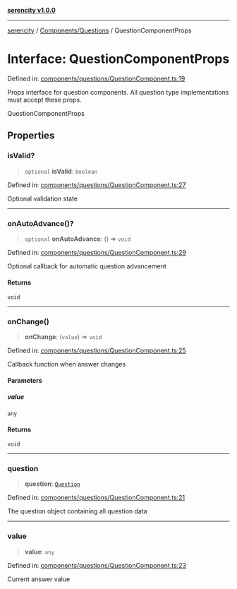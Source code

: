 [**serencity v1.0.0**](../../../README.md)

***

[serencity](../../../modules.md) / [Components/Questions](../README.md) / QuestionComponentProps

# Interface: QuestionComponentProps

Defined in: [components/questions/QuestionComponent.ts:19](https://github.com/lbatschelet/SerenCity/blob/4245c36d3a680a78ab22610b245af81b1a0977ec/src/components/questions/QuestionComponent.ts#L19)

Props interface for question components.
All question type implementations must accept these props.

 QuestionComponentProps

## Properties

### isValid?

> `optional` **isValid**: `boolean`

Defined in: [components/questions/QuestionComponent.ts:27](https://github.com/lbatschelet/SerenCity/blob/4245c36d3a680a78ab22610b245af81b1a0977ec/src/components/questions/QuestionComponent.ts#L27)

Optional validation state

***

### onAutoAdvance()?

> `optional` **onAutoAdvance**: () => `void`

Defined in: [components/questions/QuestionComponent.ts:29](https://github.com/lbatschelet/SerenCity/blob/4245c36d3a680a78ab22610b245af81b1a0977ec/src/components/questions/QuestionComponent.ts#L29)

Optional callback for automatic question advancement

#### Returns

`void`

***

### onChange()

> **onChange**: (`value`) => `void`

Defined in: [components/questions/QuestionComponent.ts:25](https://github.com/lbatschelet/SerenCity/blob/4245c36d3a680a78ab22610b245af81b1a0977ec/src/components/questions/QuestionComponent.ts#L25)

Callback function when answer changes

#### Parameters

##### value

`any`

#### Returns

`void`

***

### question

> **question**: [`Question`](../../../Types/Question/interfaces/Question.md)

Defined in: [components/questions/QuestionComponent.ts:21](https://github.com/lbatschelet/SerenCity/blob/4245c36d3a680a78ab22610b245af81b1a0977ec/src/components/questions/QuestionComponent.ts#L21)

The question object containing all question data

***

### value

> **value**: `any`

Defined in: [components/questions/QuestionComponent.ts:23](https://github.com/lbatschelet/SerenCity/blob/4245c36d3a680a78ab22610b245af81b1a0977ec/src/components/questions/QuestionComponent.ts#L23)

Current answer value
